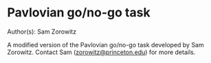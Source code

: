 # Pavlovian go/no-go task

Author(s): Sam Zorowitz

A modified version of the Pavlovian go/no-go task developed by Sam Zorowitz. Contact Sam (zorowitz@princeton.edu) for more details.
